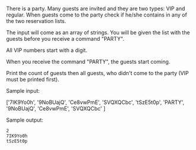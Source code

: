 There is a party. Many guests are invited and they are two types: VIP and regular. When guests come to
the party check if he/she contains in any of the two reservation lists.

The input will come as an array of strings. You will be given the list with the guests before you receive a command
"PARTY".

All VIP numbers start with a digit.

When you receive the command "PARTY", the guests start coming.

Print the count of guests then all guests, who didn't come to the party (VIP must be printed first).


Sample input:

['7IK9Yo0h',
'9NoBUajQ',
'Ce8vwPmE',
'SVQXQCbc',
'tSzE5t0p',
'PARTY',
'9NoBUajQ',
'Ce8vwPmE',
'SVQXQCbc'
]

Sample output:

    2
    7IK9Yo0h
    tSzE5t0p

